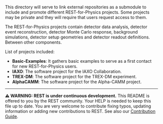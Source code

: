 This directory will serve to link external repositories as a submodule to include and promote different REST-for-Physics projects. Some projects may be private and they will require that users request access to them.

The REST-for-Physics projects contain detector data analysis, detector event reconstruction, detector Monte Carlo response, background simulations, detector setup geometries and detector readout definitions. Between other components.

List of projects included:
 - **Basic-Examples**: It gathers basic examples to serve as a first contact for new REST-for-Physics users.
 - **IAXO**: The software project for the IAXO Collaboration.
 - **TREX-DM**: The software project for the TREX-DM experiment.
 - **AlphaCAMM**: The software project for the Alpha-CAMM project.

----

**⚠ WARNING: REST is under continuous development.** This README is offered to you by the REST community. Your HELP is needed to keep this file up to date. You are very welcome to contribute fixing typos, updating information or adding new contributions to REST. See also our [Contribution Guide](https://lfna.unizar.es/rest-development/REST_v2/-/blob/master/CONTRIBUTING.md).
